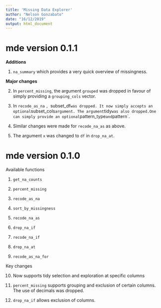 ```yaml
---
title: 'Missing Data Explorer'
author: "Nelson Gonzabato"
date: "16/12/2019"
output: html_document
---
```


# mde version 0.1.1

**Additions**

1. `na_summary` which provides a very quick overview of missingness. 

**Major changes**

2. In `percent_missing`, the argument `grouped` was dropped in favour of simply providing a `grouping_cols` vector.

3. In `recode_as_na` `, `subset_df` was dropped. It now simply accepts an optional `subset_cols` argument. The argument `tidy` was also dropped.One can simply provide an optional `pattern_type` and `pattern`.

4. Similar changes were made for `recode_na_as` as above.

5. The argument `x` was changed to `df` in `drop_na_at`. 



# mde version 0.1.0


Available functions

1. `get_na_counts`

2. `percent_missing`

3. `recode_as_na`

4. `sort_by_missingness`

5. `recode_na_as`

6. `drop_na_if`

7. `recode_na_if`

8. `drop_na_at`

9. `recode_as_na_for`

Key changes

10. Now supports tidy selection and exploration at specific columns

11. `percent_missing` supports grouping and exclusion of certain columns. The use of decimals was dropped. 

12. `drop_na_if` allows exclusion of columns. 

